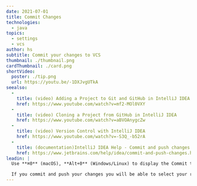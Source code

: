 ```yaml
---
date: 2021-07-01
title: Commit Changes
technologies:
  - java
topics:
  - settings
  - vcs
author: hs
subtitle: Commit your changes to VCS
thumbnail: ./thumbnail.png
cardThumbnail: ./card.png
shortVideo:
  poster: ./tip.png
  url: https://youtu.be/-1DXJvgUTkA
seealso:
  - 
    title: (video) Adding a Project to Git and GitHub in IntelliJ IDEA
    href: https://www.youtube.com/watch?v=mf2-MOl0VXY
  - 
    title: (video) Cloning a Project from GitHub in IntelliJ IDEA
    href: https://www.youtube.com/watch?v=aBVOAnygcZw
  - 
    title: (video) Version Control with IntelliJ IDEA
    href: https://www.youtube.com/watch?v=-S3Q_-b52rA
  - 
    title: (documentation)IntelliJ IDEA Help - Commit and push changes to Git repository
    href: https://www.jetbrains.com/help/idea/commit-and-push-changes.html
leadin: |
  Use **⌘0** (macOS), **Alt+0** (Windows/Linux) to display the Commit tool window. From here you can either press **Commit** to commit your changes, or **Commit and Push** to do it in one action. Alternatively, you can use **⌘K** (macOS), **Ctrl+K** (Windows/Linux) to commit your changes, or **⌥⌘K** (macOS), **Ctrl+Shift+K** (Windows/Linux) to commit and push your changes.

  If you commit and push your changes you will be able to select your remote repository in the next step.
---
```


